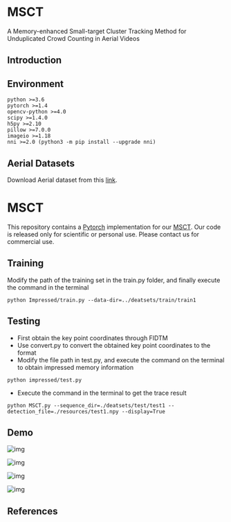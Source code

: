 # MSCT
A Memory-enhanced Small-target Cluster Tracking Method for Unduplicated Crowd Counting in Aerial Videos

## Introduction

## Environment

```
python >=3.6 
pytorch >=1.4
opencv-python >=4.0
scipy >=1.4.0
h5py >=2.10
pillow >=7.0.0
imageio >=1.18
nni >=2.0 (python3 -m pip install --upgrade nni)
```

## Aerial Datasets

Download Aerial dataset from this [link]([https://motchallenge.net/data/Head_Tracking_21/](https://yzueducn-my.sharepoint.com/:f:/g/personal/zhangxf_yzu_edu_cn/Erzew7eKpgREjqZ7b-ZpAZwBpI-0bHFdFXFodMxRs4iEGw?e=QacvhV)).

# MSCT

This repository contains a [Pytorch](https://pytorch.org/) implementation for our [MSCT](https://yzueducn-my.sharepoint.com/:f:/g/personal/zhangxf_yzu_edu_cn/EktMPSTpJndHgUtb7NMnZeoBDlEyAhjwngS2CR9n2_maaQ). Our code is released only for scientific or personal use. Please contact us for commercial use.

## Training

Modify the path of the training set in the train.py folder, and finally execute the command in the terminal

```
python Impressed/train.py --data-dir=../deatsets/train/train1
```

## Testing

- First obtain the key point coordinates through FIDTM
- Use convert.py to convert the obtained key point coordinates to the format
- Modify the file path in test.py, and execute the command on the terminal to obtain impressed memory information

```
python impressed/test.py
```

- Execute the command in the terminal to get the trace result

```
python MSCT.py --sequence_dir=./deatsets/test/test1 --detection_file=./resources/test1.npy --display=True
```

## Demo
![img](imgs/demo1.gif)

![img](imgs/demo2.gif)

![img](imgs/demo3.gif)

![img](imgs/demo4.gif)

## References
